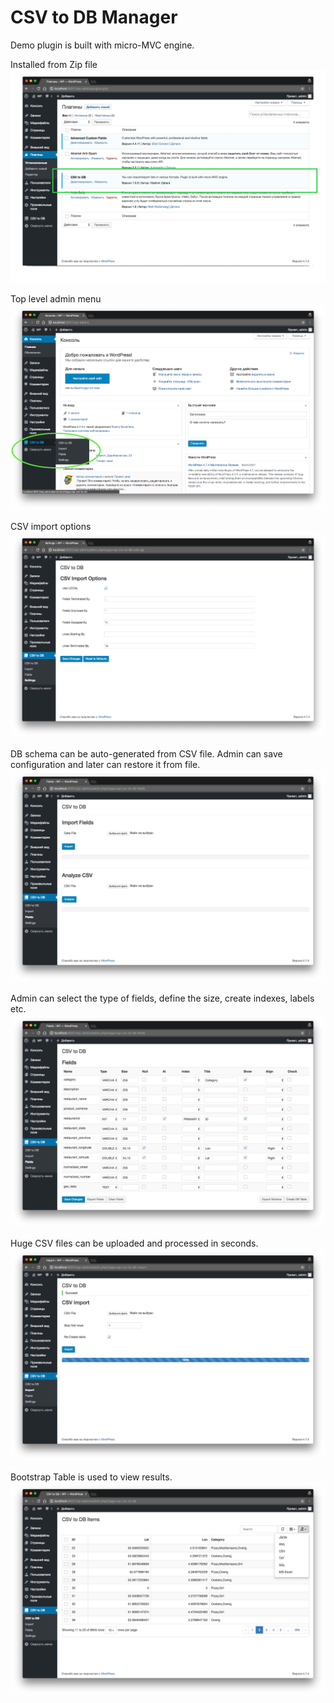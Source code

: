 # CSV to DB Manager #

Demo plugin is built with micro-MVC engine. 

Installed from Zip file
![screenshot-0.png](screenshot-0.png)


Top level admin menu
![screenshot-1.png](screenshot-1.png)


CSV import options
![screenshot-2.png](screenshot-2.png)


DB schema can be auto-generated from CSV file. Admin can save configuration and later can restore it from file.  
![screenshot-3.png](screenshot-3.png)


Admin can select the type of fields, define the size, create indexes, labels etc. 
![screenshot-4.png](screenshot-4.png)


Huge CSV files can be uploaded and processed in seconds.
![screenshot-5.png](screenshot-5.png)


Bootstrap Table is used to view results.
![screenshot-6.png](screenshot-6.png)
